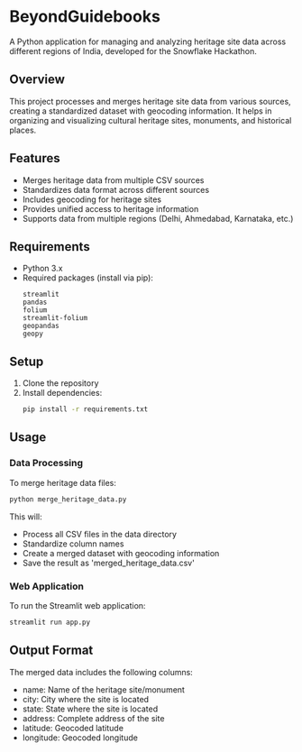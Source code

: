 # BeyondGuidebooks

A Python application for managing and analyzing heritage site data across different regions of India, developed for the Snowflake Hackathon.

## Overview

This project processes and merges heritage site data from various sources, creating a standardized dataset with geocoding information. It helps in organizing and visualizing cultural heritage sites, monuments, and historical places.

## Features

- Merges heritage data from multiple CSV sources
- Standardizes data format across different sources
- Includes geocoding for heritage sites
- Provides unified access to heritage information
- Supports data from multiple regions (Delhi, Ahmedabad, Karnataka, etc.)

## Requirements

- Python 3.x
- Required packages (install via pip):
  ```
  streamlit
  pandas
  folium
  streamlit-folium
  geopandas
  geopy
  ```

## Setup

1. Clone the repository
2. Install dependencies:
   ```bash
   pip install -r requirements.txt
   ```

## Usage

### Data Processing

To merge heritage data files:

```bash
python merge_heritage_data.py
```

This will:

- Process all CSV files in the data directory
- Standardize column names
- Create a merged dataset with geocoding information
- Save the result as 'merged_heritage_data.csv'

### Web Application

To run the Streamlit web application:

```bash
streamlit run app.py
```

## Output Format

The merged data includes the following columns:

- name: Name of the heritage site/monument
- city: City where the site is located
- state: State where the site is located
- address: Complete address of the site
- latitude: Geocoded latitude
- longitude: Geocoded longitude
